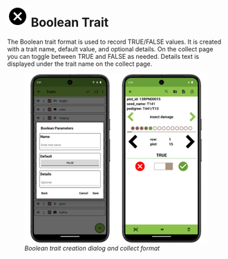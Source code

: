 <link rel="stylesheet" type="text/css" href="_styles/styles.css">

<img class="icon-title" src="_static/icons/formats/close-circle.png"> Boolean Trait
===============================================================================

The Boolean trait format is used to record TRUE/FALSE values.
It is created with a trait name, default value, and optional details.
On the collect page you can toggle between TRUE and FALSE as needed.
Details text is displayed under the trait name on the collect page.

<figure class="image">
  <img class="screenshot" src="_static/images/traits/formats/boolean_format_joined.png" width="700px"> 
  <figcaption class="screenshot-caption"><i>Boolean trait creation dialog and collect format</i></figcaption> 
</figure>